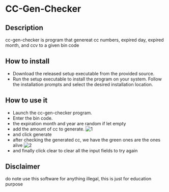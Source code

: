 # CC-Gen-Checker
## Description
cc-gen-checker is program that genereat cc numbers, expired day, expired month, and ccv to a given bin code
## How to install 
* Download the released setup executable from the provided source.
* Run the setup executable to install the program on your system. Follow the installation prompts and select the desired installation location.
## How to use it
* Launch the cc-gen-checker program.
* Enter the bin code.
* the expiration month and year are random if let empty
* add the amount of cc to generate.
![1](https://github.com/0xissam/cc-gen-checker/assets/89690781/20595754-b85e-4d4c-a079-7c65c32e4217)
* and click generate
* after checking the generated cc, we have the green ones are the ones alive
![2](https://github.com/0xissam/cc-gen-checker/assets/89690781/791681fd-1e19-475e-a964-f197a8bef837)
* and finally click clear to clear all the input fields to try again
## Disclaimer
do note use this software for anything illegal, this is just for education purpose

